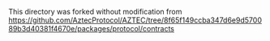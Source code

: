 This directory was forked without modification from https://github.com/AztecProtocol/AZTEC/tree/8f65f149ccba347d6e9d570089b3d40381f4670e/packages/protocol/contracts